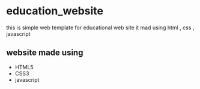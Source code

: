 # education_website
this is simple web template for educational web site it mad using html , css , javascript


## website made using 
- HTML5 
- CSS3 
- javascript 
